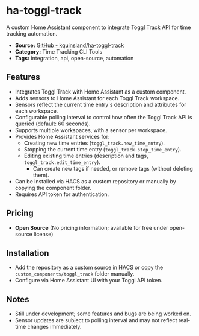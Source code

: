 # ha-toggl-track

A custom Home Assistant component to integrate Toggl Track API for time tracking automation.

- **Source:** [GitHub - kquinsland/ha-toggl-track](https://github.com/kquinsland/ha-toggl-track)
- **Category:** Time Tracking CLI Tools
- **Tags:** integration, api, open-source, automation

## Features
- Integrates Toggl Track with Home Assistant as a custom component.
- Adds sensors to Home Assistant for each Toggl Track workspace.
- Sensors reflect the current time entry's description and attributes for each workspace.
- Configurable polling interval to control how often the Toggl Track API is queried (default: 60 seconds).
- Supports multiple workspaces, with a sensor per workspace.
- Provides Home Assistant services for:
  - Creating new time entries (`toggl_track.new_time_entry`).
  - Stopping the current time entry (`toggl_track.stop_time_entry`).
  - Editing existing time entries (description and tags, `toggl_track.edit_time_entry`).
    - Can create new tags if needed, or remove tags (without deleting them).
- Can be installed via HACS as a custom repository or manually by copying the component folder.
- Requires API token for authentication.

## Pricing
- **Open Source** (No pricing information; available for free under open-source license)

## Installation
- Add the repository as a custom source in HACS or copy the `custom_components/toggl_track` folder manually.
- Configure via Home Assistant UI with your Toggl API token.

## Notes
- Still under development; some features and bugs are being worked on.
- Sensor updates are subject to polling interval and may not reflect real-time changes immediately.